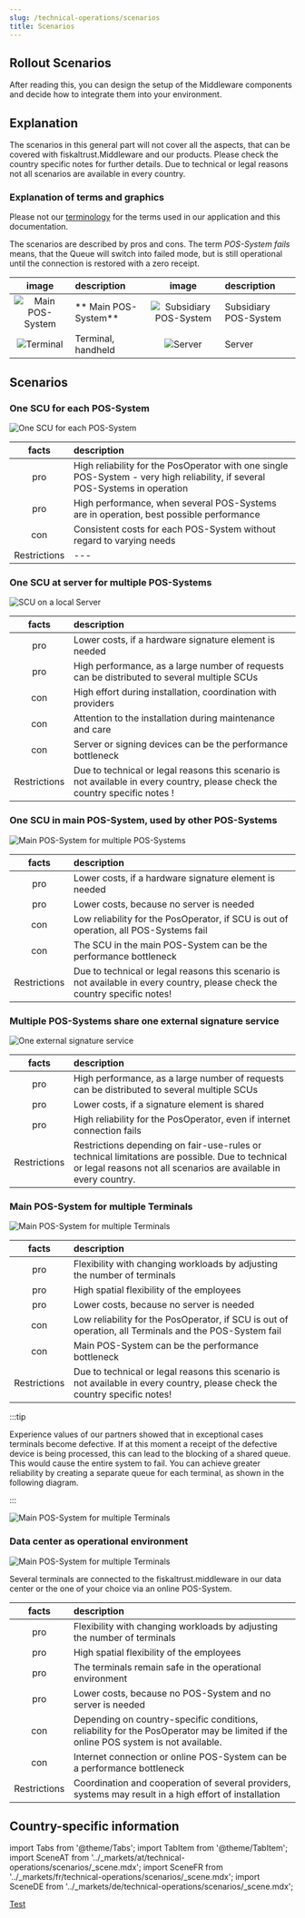 ```yaml
---
slug: /technical-operations/scenarios
title: Scenarios
---
```



## Rollout Scenarios

After reading this, you can design the setup of the Middleware components and decide how to integrate them into your environment.

## Explanation


The scenarios in this general part will not cover all the aspects, that can be covered with fiskaltrust.Middleware and our products. 
Please check the country specific notes for further details. Due to technical or legal reasons not all scenarios are available in every country.

### Explanation of terms and graphics

Please not our [terminology](../../faq/terms.md) for the terms used in our application and this documentation.


The scenarios are described by pros and cons. The term _POS-System fails_ means, that the Queue will switch into failed mode, but is still operational until the connection is restored with a zero receipt. 

| image | description  | image | description  |
|:----------------------:|:----------------------|:----------------------:|:----------------------|
|![Main POS-System](../technical-operations/scenarios/images/main-POS-System.svg ) |** Main POS-System**  |![Subsidiary POS-System](../technical-operations/scenarios/images/POS-System.svg ) |Subsidiary POS-System  |
|![Terminal](../technical-operations/scenarios/images/terminal-table.svg "Terminal")  |Terminal, handheld  |![Server](../technical-operations/scenarios/images/server.svg "Server")  |Server  |

## Scenarios

### One SCU for each POS-System

![One SCU for each POS-System](../technical-operations/scenarios/images/scenario-1-RR.png "One SCU for each POS-System")

| facts | description  |
|:----------------------:|:----------------------|
|pro |High reliability for the PosOperator with one single POS-System - very high reliability, if several POS-Systems in operation  |
|pro |High performance, when several POS-Systems are in operation, best possible performance  |
|con |Consistent costs for each POS-System without regard to varying needs  |
|Restrictions |--- |

### One SCU at server for multiple POS-Systems

![SCU on a local Server](../technical-operations/scenarios/images/scenario-2-RR.png "SCU on a local Server")

| facts | description  |
|:----------------------:|:----------------------|
|pro |Lower costs, if a hardware signature element is needed|
|pro |High performance, as a large number of requests can be distributed to several multiple SCUs |
|con |High effort during installation, coordination with providers|
|con |Attention to the installation during maintenance and care|
|con |Server or signing devices can be the performance bottleneck|
|Restrictions | Due to technical or legal reasons this scenario is not available in every country, please check the country specific notes ! |

### One SCU in main POS-System, used by other POS-Systems

![Main POS-System for multiple POS-Systems](../technical-operations/scenarios/images/scenario-3-RR.png "Main POS-System for multiple POS-Systems")

| facts | description  |
|:----------------------:|:----------------------|
|pro |Lower costs, if a hardware signature element is needed|
|pro |Lower costs, because no server is needed|
|con |Low reliability for the PosOperator, if SCU is out of operation, all POS-Systems fail|
|con |The SCU in the main POS-System can be the performance bottleneck|
|Restrictions |Due to technical or legal reasons this scenario is not available in every country, please check the country specific notes!|

### Multiple POS-Systems share one external signature service

![One external signature service](../technical-operations/scenarios/images/scenario-4-RR.png "One external signature service")

| facts | description  |
|:----------------------:|:----------------------|
|pro |High performance, as a large number of requests can be distributed to several multiple SCUs |
|pro |Lower costs, if a signature element is shared|
|pro |High reliability for the PosOperator, even if internet connection fails|
|Restrictions |Restrictions depending on fair-use-rules or technical limitations are possible. Due to technical or legal reasons not all scenarios are available in every country. |

### Main POS-System for multiple Terminals

![Main POS-System for multiple Terminals](../technical-operations/scenarios/images/scenario-5-RR.png "Main POS-System for multiple Terminals")

| facts | description  |
|:----------------------:|:----------------------|
|pro |Flexibility with changing workloads by adjusting the number of terminals |
|pro |High spatial flexibility of the employees|
|pro |Lower costs, because no server is needed|
|con |Low reliability for the PosOperator, if SCU is out of operation, all Terminals and the POS-System fail|
|con |Main POS-System can be the performance bottleneck|
|Restrictions | Due to technical or legal reasons this scenario is not available in every country, please check the country specific notes! |

:::tip

Experience values of our partners showed that in exceptional cases terminals become defective. If at this moment a receipt of the defective device is being processed, this can lead to the blocking of a shared queue. This would cause the entire system to fail. You can achieve greater reliability by creating a separate queue for each terminal, as shown in the following diagram. 

:::

![Main POS-System for multiple Terminals](../technical-operations/scenarios/images/scenario-5B-RR.png "Main POS-System for multiple Terminals")

### Data center as operational environment

![Main POS-System for multiple Terminals](../technical-operations/scenarios/images/scenario-6-RR.png "Main POS-System for multiple Terminals")

Several terminals are connected to the fiskaltrust.middleware in our data center or the one of your choice via an online POS-System.

| facts | description  |
|:----------------------:|:----------------------|
|pro |Flexibility with changing workloads by adjusting the number of terminals |
|pro |High spatial flexibility of the employees|
|pro |The terminals remain safe in the operational environment |
|pro |Lower costs, because no POS-System and no server is needed|
|con |Depending on country-specific conditions, reliability for the PosOperator may be limited if the online POS system is not available. |
|con |Internet connection or online POS-System can be a performance bottleneck|
|Restrictions |Coordination and cooperation of several providers, systems may result in a high effort of installation |

## Country-specific information

import Tabs from '@theme/Tabs';
import TabItem from '@theme/TabItem';
import SceneAT from '../_markets/at/technical-operations/scenarios/_scene.mdx';
import SceneFR from '../_markets/fr/technical-operations/scenarios/_scene.mdx';
import SceneDE from '../_markets/de/technical-operations/scenarios/_scene.mdx';

[Test](../_markets/at/technical-operations/scenarios/_scene.mdx)

<Tabs groupId="market">

  <TabItem value="AT" label="Austria">
    <SceneAT />
  </TabItem>

  <TabItem value="FR" label="France">
    <SceneFR />
  </TabItem>

  <TabItem value="DE" label="Germany">
    <SceneDE />
  </TabItem>

</Tabs>